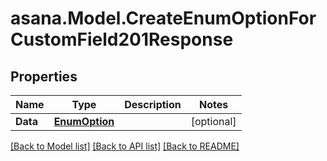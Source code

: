 
# asana.Model.CreateEnumOptionForCustomField201Response

## Properties

Name | Type | Description | Notes
------------ | ------------- | ------------- | -------------
**Data** | [**EnumOption**](EnumOption.md) |  | [optional] 

[[Back to Model list]](../README.md#documentation-for-models)
[[Back to API list]](../README.md#documentation-for-api-endpoints)
[[Back to README]](../README.md)

